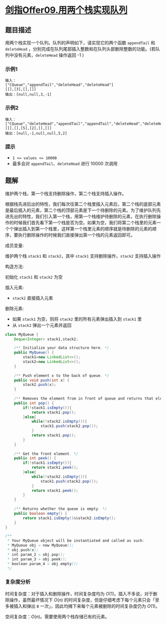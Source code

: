 # [剑指Offer09.用两个栈实现队列](https://leetcode-cn.com/problems/yong-liang-ge-zhan-shi-xian-dui-lie-lcof/)
## 题目描述
用两个栈实现一个队列。队列的声明如下，请实现它的两个函数 `appendTail` 和 `deleteHead` ，分别完成在队列尾部插入整数和在队列头部删除整数的功能。(若队列中没有元素，`deleteHead` 操作返回 -1 )

### 示例1
```
输入：
["CQueue","appendTail","deleteHead","deleteHead"]
[[],[3],[],[]]
输出：[null,null,3,-1]
```
### 示例2
```
输入：
["CQueue","deleteHead","appendTail","appendTail","deleteHead","deleteHead"]
[[],[],[5],[2],[],[]]
输出：[null,-1,null,null,5,2]
```
### 提示
- `1 <= values <= 10000`
- 最多会对 `appendTail`、`deleteHead` 进行 10000 次调用

## 题解
维护两个栈，第一个栈支持删除操作，第二个栈支持插入操作。

根据栈先进后出的特性，我们每次往第二个栈里插入元素后，第二个栈的底部元素是最后插入的元素，第二个栈的顶部元素是下一个待删除的元素。为了维护队列先进先出的特性，我们引入第一个栈，用第一个栈维护待删除的元素，在执行删除操作的时候我们首先看下第一个栈是否为空。如果为空，我们将第二个栈里的元素一个个弹出插入到第一个栈里，这样第一个栈里元素的顺序就是待删除的元素的顺序，要执行删除操作的时候我们直接弹出第一个栈的元素返回即可。

成员变量:

维护两个栈 `stack1` 和 `stack2`，其中 `stack1` 支持删除操作，`stack2` 支持插入操作

构造方法:

初始化 `stack1` 和 `stack2` 为空

插入元素:

- `stack2` 直接插入元素

删除元素:

- 如果 `stack1` 为空，则将 `stack2` 里的所有元素弹出插入到 `stack1` 里
- 从 `stack2` 弹出一个元素并返回

```java
class MyQueue {
    Deque<Integer> stack1,stack2;

    /** Initialize your data structure here. */
    public MyQueue() {
        stack1=new LinkedList<>();
        stack2=new LinkedList<>();
    }
    
    /** Push element x to the back of queue. */
    public void push(int x) {
        stack2.push(x);
    }
    
    /** Removes the element from in front of queue and returns that element. */
    public int pop() {
        if(!stack1.isEmpty()){
            return stack1.pop();
        }else{
            while(!stack2.isEmpty()){
                stack1.push(stack2.pop());
            }
            return stack1.pop();
        }
    }
    
    /** Get the front element. */
    public int peek() {
        if(!stack1.isEmpty()){
            return stack1.peek();
        }else{
            while(!stack2.isEmpty()){
                stack1.push(stack2.pop());
            }
            return stack1.peek();
        }
    }
    
    /** Returns whether the queue is empty. */
    public boolean empty() {
        return stack1.isEmpty()&&stack2.isEmpty();
    }
}

/**
 * Your MyQueue object will be instantiated and called as such:
 * MyQueue obj = new MyQueue();
 * obj.push(x);
 * int param_2 = obj.pop();
 * int param_3 = obj.peek();
 * boolean param_4 = obj.empty();
 */
```
### 复杂度分析
时间复杂度：对于插入和删除操作，时间复杂度均为 $O(1)$。插入不多说，对于删除操作，虽然最坏情况下 $O(n)$ 的时间复杂度，但是仔细考虑下每个元素只会「至多被插入和弹出 `B` 一次」，因此均摊下来每个元素被删除的时间复杂度仍为 $O(1)$。

空间复杂度：$O(n)$。需要使用两个栈存储已有的元素。


